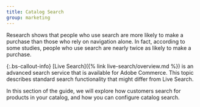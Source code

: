 ```yaml
---
title: Catalog Search
group: marketing
---
```


Research shows that people who use search are more likely to make a purchase than those who rely on navigation alone. In fact, according to some studies, people who use search are nearly twice as likely to make a purchase.

{:.bs-callout-info}
[Live Search]({% link live-search/overview.md %}) is an advanced search service that is available for Adobe Commerce. This topic describes standard search functionality that might differ from Live Search.

In this section of the guide, we will explore how customers search for products in your catalog, and how you can configure catalog search.
